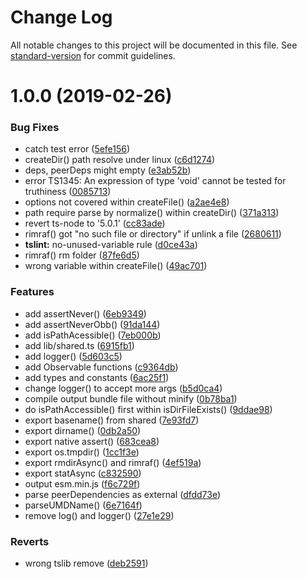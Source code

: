 # Change Log

All notable changes to this project will be documented in this file. See [standard-version](https://github.com/conventional-changelog/standard-version) for commit guidelines.

# 1.0.0 (2019-02-26)


### Bug Fixes

* catch test error ([5efe156](https://github.com/waitingsong/node-bankcard-reader-base/commit/5efe156))
* createDir() path resolve under linux ([c6d1274](https://github.com/waitingsong/node-bankcard-reader-base/commit/c6d1274))
* deps, peerDeps might empty ([e3ab52b](https://github.com/waitingsong/node-bankcard-reader-base/commit/e3ab52b))
* error TS1345: An expression of type 'void' cannot be tested for truthiness ([0085713](https://github.com/waitingsong/node-bankcard-reader-base/commit/0085713))
* options not covered within createFile() ([a2ae4e8](https://github.com/waitingsong/node-bankcard-reader-base/commit/a2ae4e8))
* path require parse by normalize() within createDir() ([371a313](https://github.com/waitingsong/node-bankcard-reader-base/commit/371a313))
* revert ts-node to '5.0.1' ([cc83ade](https://github.com/waitingsong/node-bankcard-reader-base/commit/cc83ade))
* rimraf() got "no such file or directory" if unlink a file ([2680611](https://github.com/waitingsong/node-bankcard-reader-base/commit/2680611))
* **tslint:** no-unused-variable rule ([d0ce43a](https://github.com/waitingsong/node-bankcard-reader-base/commit/d0ce43a))
* rimraf() rm folder ([87fe6d5](https://github.com/waitingsong/node-bankcard-reader-base/commit/87fe6d5))
* wrong variable within createFile() ([49ac701](https://github.com/waitingsong/node-bankcard-reader-base/commit/49ac701))


### Features

* add assertNever() ([6eb9349](https://github.com/waitingsong/node-bankcard-reader-base/commit/6eb9349))
* add assertNeverObb() ([91da144](https://github.com/waitingsong/node-bankcard-reader-base/commit/91da144))
* add isPathAcessible() ([7eb000b](https://github.com/waitingsong/node-bankcard-reader-base/commit/7eb000b))
* add lib/shared.ts ([6915fb1](https://github.com/waitingsong/node-bankcard-reader-base/commit/6915fb1))
* add logger() ([5d603c5](https://github.com/waitingsong/node-bankcard-reader-base/commit/5d603c5))
* add Observable functions ([c9364db](https://github.com/waitingsong/node-bankcard-reader-base/commit/c9364db))
* add types and constants ([6ac25f1](https://github.com/waitingsong/node-bankcard-reader-base/commit/6ac25f1))
* change logger() to accept more args ([b5d0ca4](https://github.com/waitingsong/node-bankcard-reader-base/commit/b5d0ca4))
* compile output bundle file without minify ([0b78ba1](https://github.com/waitingsong/node-bankcard-reader-base/commit/0b78ba1))
* do isPathAccessible() first within isDirFileExists() ([9ddae98](https://github.com/waitingsong/node-bankcard-reader-base/commit/9ddae98))
* export basename() from shared ([7e93fd7](https://github.com/waitingsong/node-bankcard-reader-base/commit/7e93fd7))
* export dirname() ([0db2a50](https://github.com/waitingsong/node-bankcard-reader-base/commit/0db2a50))
* export native assert() ([683cea8](https://github.com/waitingsong/node-bankcard-reader-base/commit/683cea8))
* export os.tmpdir() ([1cc1f3e](https://github.com/waitingsong/node-bankcard-reader-base/commit/1cc1f3e))
* export rmdirAsync() and rimraf() ([4ef519a](https://github.com/waitingsong/node-bankcard-reader-base/commit/4ef519a))
* export statAsync ([c832590](https://github.com/waitingsong/node-bankcard-reader-base/commit/c832590))
* output esm.min.js ([f6c729f](https://github.com/waitingsong/node-bankcard-reader-base/commit/f6c729f))
* parse peerDependencies as external ([dfdd73e](https://github.com/waitingsong/node-bankcard-reader-base/commit/dfdd73e))
* parseUMDName() ([6e7164f](https://github.com/waitingsong/node-bankcard-reader-base/commit/6e7164f))
* remove log() and logger() ([27e1e29](https://github.com/waitingsong/node-bankcard-reader-base/commit/27e1e29))


### Reverts

* wrong tslib remove ([deb2591](https://github.com/waitingsong/node-bankcard-reader-base/commit/deb2591))

